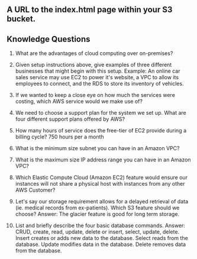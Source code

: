## A URL to the index.html page within your S3 bucket.

## Knowledge Questions
1. What are the advantages of cloud computing over on-premises?


2. Given setup instructions above, give examples of three different businesses that might begin with this setup.
     Example: An online car sales service may use EC2 to power it's website, a VPC to allow its employees to connect, and the RDS to store its inventory of vehicles.


3. If we wanted to keep a close eye on how much the services were costing, which AWS service would we make use of?


4. We need to choose a support plan for the system we set up. What are four different support plans offered by AWS?


5. How many hours of service does the free-tier of EC2 provide during a billing cycle?
750 hours per a month

6. What is the minimum size subnet you can have in an Amazon VPC?


7. What is the maximum size IP address range you can have in an Amazon VPC?


8. Which Elastic Compute Cloud (Amazon EC2) feature would ensure our instances will not share a physical host with instances from any other AWS Customer?


9. Let's say our storage requirement allows for a delayed retrieval of data (ie. medical records from ex-patients). Which S3 feature should we choose?
Answer: The glacier feature is good for long term storage.

10. List and briefly describe the four basic database commands.
Answer: CRUD, create, read, update, delete or insert, select, update, delete. Insert creates or adds new data to the database. Select reads from the database. Update modifies data in the database. Delete removes data from the database.
